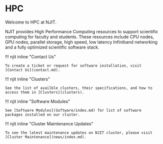 # HPC

Welcome to HPC at NJIT.

NJIT provides High Performance Computing resources to support scientific computing for faculty and students. These resources include CPU nodes, GPU nodes, parallel storage, high speed, low latency Infiniband networking and a fully optimized scientific software stack.


!!! njit inline "Contact Us"

    To create a ticket or request for software installation, visit [Contact Us](contact.md).

!!! njit inline "Clusters"

    See the list of availble clusters, their specifications, and how to access them in [Clusters](clusters).

!!! njit inline "Software Modules"

    See [Software Modules](Software/index.md) for list of software packages installed on our cluster.

!!! njit inline "Cluster Maintenance Updates"
        
    To see the latest maintenance updates on NJIT cluster, please visit [Cluster Maintenance](news/index.md).



